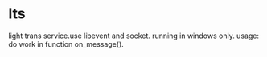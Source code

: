 # lts
light trans service.use libevent and socket. running in windows only.
usage: do work in function on_message().

